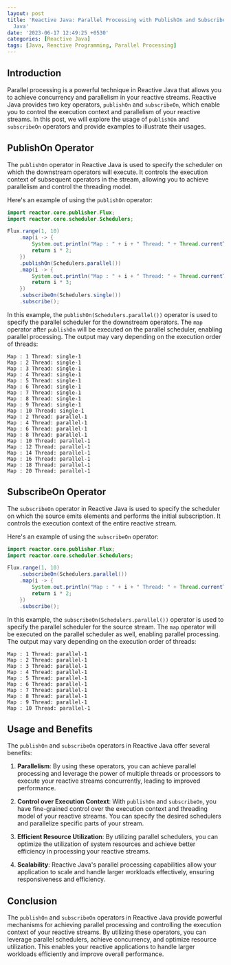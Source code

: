 ```yaml
---
layout: post
title: 'Reactive Java: Parallel Processing with PublishOn and SubscribeOn in Reactive
  Java'
date: '2023-06-17 12:49:25 +0530'
categories: [Reactive Java]
tags: [Java, Reactive Programming, Parallel Processing]
---
```

## Introduction

Parallel processing is a powerful technique in Reactive Java that allows you to achieve concurrency and parallelism in your reactive streams. Reactive Java provides two key operators, `publishOn` and `subscribeOn`, which enable you to control the execution context and parallelism of your reactive streams. In this post, we will explore the usage of `publishOn` and `subscribeOn` operators and provide examples to illustrate their usages.

## PublishOn Operator

The `publishOn` operator in Reactive Java is used to specify the scheduler on which the downstream operators will execute. It controls the execution context of subsequent operators in the stream, allowing you to achieve parallelism and control the threading model.

Here's an example of using the `publishOn` operator:

```java
import reactor.core.publisher.Flux;
import reactor.core.scheduler.Schedulers;

Flux.range(1, 10)
    .map(i -> {
        System.out.println("Map : " + i + " Thread: " + Thread.currentThread().getName());
        return i * 2;
    })
    .publishOn(Schedulers.parallel())
    .map(i -> {
        System.out.println("Map : " + i + " Thread: " + Thread.currentThread().getName());
        return i * 3;
    })
    .subscribeOn(Schedulers.single())
    .subscribe();
```

In this example, the `publishOn(Schedulers.parallel())` operator is used to specify the parallel scheduler for the downstream operators. The `map` operator after `publishOn` will be executed on the parallel scheduler, enabling parallel processing. The output may vary depending on the execution order of threads:

```
Map : 1 Thread: single-1
Map : 2 Thread: single-1
Map : 3 Thread: single-1
Map : 4 Thread: single-1
Map : 5 Thread: single-1
Map : 6 Thread: single-1
Map : 7 Thread: single-1
Map : 8 Thread: single-1
Map : 9 Thread: single-1
Map : 10 Thread: single-1
Map : 2 Thread: parallel-1
Map : 4 Thread: parallel-1
Map : 6 Thread: parallel-1
Map : 8 Thread: parallel-1
Map : 10 Thread: parallel-1
Map : 12 Thread: parallel-1
Map : 14 Thread: parallel-1
Map : 16 Thread: parallel-1
Map : 18 Thread: parallel-1
Map : 20 Thread: parallel-1
```

## SubscribeOn Operator

The `subscribeOn` operator in Reactive Java is used to specify the scheduler on which the source emits elements and performs the initial subscription. It controls the execution context of the entire reactive stream.

Here's an example of using the `subscribeOn` operator:

```java
import reactor.core.publisher.Flux;
import reactor.core.scheduler.Schedulers;

Flux.range(1, 10)
    .subscribeOn(Schedulers.parallel())
    .map(i -> {
        System.out.println("Map : " + i + " Thread: " + Thread.currentThread().getName());
        return i * 2;
    })
    .subscribe();
```

In this example, the `subscribeOn(Schedulers.parallel())` operator is used to specify the parallel scheduler for the source stream. The `map` operator will be executed on the parallel scheduler as well, enabling parallel processing. The output may vary depending on the execution order of threads:

```
Map : 1 Thread: parallel-1
Map : 2 Thread: parallel-1
Map : 3 Thread: parallel-1
Map : 4 Thread: parallel-1
Map : 5 Thread: parallel-1
Map : 6 Thread: parallel-1
Map : 7 Thread: parallel-1
Map : 8 Thread: parallel-1
Map : 9 Thread: parallel-1
Map : 10 Thread: parallel-1
```

## Usage and Benefits

The `publishOn` and `subscribeOn` operators in Reactive Java offer several benefits:

1. **Parallelism**: By using these operators, you can achieve parallel processing and leverage the power of multiple threads or processors to execute your reactive streams concurrently, leading to improved performance.

2. **Control over Execution Context**: With `publishOn` and `subscribeOn`, you have fine-grained control over the execution context and threading model of your reactive streams. You can specify the desired schedulers and parallelize specific parts of your stream.

3. **Efficient Resource Utilization**: By utilizing parallel schedulers, you can optimize the utilization of system resources and achieve better efficiency in processing your reactive streams.

4. **Scalability**: Reactive Java's parallel processing capabilities allow your application to scale and handle larger workloads effectively, ensuring responsiveness and efficiency.

## Conclusion

The `publishOn` and `subscribeOn` operators in Reactive Java provide powerful mechanisms for achieving parallel processing and controlling the execution context of your reactive streams. By utilizing these operators, you can leverage parallel schedulers, achieve concurrency, and optimize resource utilization. This enables your reactive applications to handle larger workloads efficiently and improve overall performance.